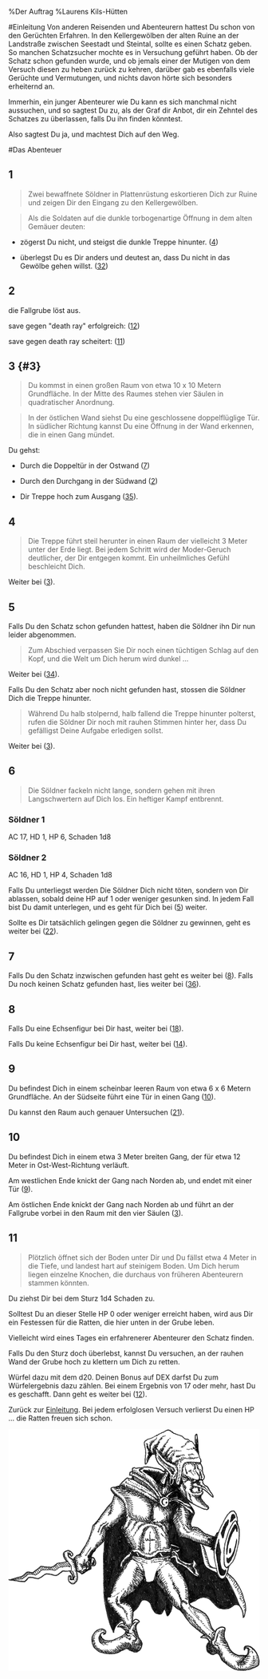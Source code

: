 %Der Auftrag
%Laurens Kils-Hütten

#Einleitung
Von anderen Reisenden und Abenteurern hattest Du schon von den
Gerüchten Erfahren. In den Kellergewölben der alten Ruine an der
Landstraße zwischen Seestadt und Steintal, sollte es einen Schatz
geben. So manchen Schatzsucher mochte es in Versuchung geführt
haben. Ob der Schatz schon gefunden wurde, und ob jemals einer der
Mutigen von dem Versuch diesen zu heben zurück zu kehren, darüber gab
es ebenfalls viele Gerüchte und Vermutungen, und nichts davon hörte
sich besonders erheiternd an.

Immerhin, ein junger Abenteurer wie Du kann es sich manchmal nicht
aussuchen, und so sagtest Du zu, als der Graf dir Anbot, dir ein
Zehntel des Schatzes zu überlassen, falls Du ihn finden könntest.

Also sagtest Du ja, und machtest Dich auf den Weg.

#Das Abenteuer

## 1 
>Zwei bewaffnete Söldner in Plattenrüstung eskortieren Dich zur Ruine und
>zeigen Dir den Eingang zu den Kellergewölben.

>Als die Soldaten auf die dunkle torbogenartige Öffnung in dem alten Gemäuer
>deuten:

- zögerst Du nicht, und steigst die dunkle Treppe hinunter. ([4](#4))

- überlegst Du es Dir anders und deutest an, dass Du nicht in das
  Gewölbe gehen willst. ([32](#32))

## 2
die Fallgrube löst aus.

save gegen "death ray" erfolgreich: ([12](#12))

save gegen death ray scheitert: ([11](#11))

## 3 {#3}
>Du kommst in einen großen Raum von etwa 10 x 10 Metern Grundfläche. In
>der Mitte des Raumes stehen vier Säulen in quadratischer Anordnung.

>In der östlichen Wand siehst Du eine geschlossene doppelflüglige
>Tür. In südlicher Richtung kannst Du eine Öffnung in der Wand
>erkennen, die in einen Gang mündet.

Du gehst:

- Durch die Doppeltür in der Ostwand ([7](#7))

- Durch den Durchgang in der Südwand ([2](#2))

- Dir Treppe hoch zum Ausgang ([35](#35)).

## 4
>Die Treppe führt steil herunter in einen Raum der vielleicht 3 Meter
>unter der Erde liegt. Bei jedem Schritt wird der Moder-Geruch
>deutlicher, der Dir entgegen kommt. Ein unheilmliches Gefühl
>beschleicht Dich.

Weiter bei ([3](#3)).

## 5
Falls Du den Schatz schon gefunden hattest, haben die Söldner ihn Dir
nun leider abgenommen.

>Zum Abschied verpassen Sie Dir noch einen tüchtigen Schlag auf den
>Kopf, und die Welt um Dich herum wird dunkel ...

Weiter bei ([34](#34)).

Falls Du den Schatz aber noch nicht gefunden hast, stossen die Söldner Dich
die Treppe hinunter.

>Während Du halb stolpernd, halb fallend die Treppe hinunter polterst,
>rufen die Söldner Dir noch mit rauhen Stimmen hinter her, dass Du
>gefälligst Deine Aufgabe erledigen sollst.

Weiter bei ([3](#3)).

## 6
>Die Söldner fackeln nicht lange, sondern gehen mit ihren Langschwertern
>auf Dich los. Ein heftiger Kampf entbrennt.

### Söldner 1
AC 17, HD 1, HP 6, Schaden 1d8

### Söldner 2
AC 16, HD 1, HP 4, Schaden 1d8

Falls Du unterliegst werden Die Söldner Dich nicht töten, sondern von
Dir ablassen, sobald deine HP auf 1 oder weniger gesunken sind. In jedem Fall
bist Du damit unterlegen, und es geht für Dich bei ([5](#5)) weiter.

Sollte es Dir tatsächlich gelingen gegen die Söldner zu gewinnen, geht
es weiter bei ([22](#22)).

## 7
Falls Du den Schatz inzwischen gefunden hast geht es weiter bei
([8](#8)). Falls Du noch keinen Schatz gefunden hast, lies weiter bei
([36](#36)).


## 8
Falls Du eine Echsenfigur bei Dir hast, weiter bei ([18](#18)).

Falls Du keine Echsenfigur bei Dir hast, weiter bei ([14](#14)).

## 9
Du befindest Dich in einem scheinbar leeren Raum von etwa 6 x 6 Metern
Grundfläche. An der Südseite führt eine Tür in einen Gang ([10](#10)).

Du kannst den Raum auch genauer Untersuchen ([21](#21)).

## 10
Du befindest Dich in einem etwa 3 Meter breiten Gang, der für etwa 12
Meter in Ost-West-Richtung verläuft.

Am westlichen Ende knickt der
Gang nach Norden ab, und endet mit einer Tür ([9](#9)).

Am östlichen Ende knickt der Gang nach Norden ab und führt an der
Fallgrube vorbei in den Raum mit den vier Säulen ([3](#3)).

## 11
>Plötzlich öffnet sich der Boden unter Dir und Du fällst etwa 4 Meter
>in die Tiefe, und landest hart auf steinigem Boden. Um Dich herum
>liegen einzelne Knochen, die durchaus von früheren Abenteurern
>stammen könnten.

Du ziehst Dir bei dem Sturz 1d4 Schaden zu.

Solltest Du an dieser Stelle HP 0 oder weniger erreicht haben, wird
aus Dir ein Festessen für die Ratten, die hier unten in der Grube leben.

Vielleicht wird eines Tages ein erfahrenerer Abenteurer den Schatz
finden.

Falls Du den Sturz doch überlebst, kannst Du versuchen, an der rauhen
Wand der Grube hoch zu klettern um Dich zu retten.

Würfel dazu mit dem d20. Deinen Bonus auf DEX darfst Du zum
Würfelergebnis dazu zählen. Bei einem Ergebnis von 17 oder mehr, hast
Du es geschafft. Dann geht es weiter bei ([12](#12)).

Zurück zur [Einleitung](#einleitung).
Bei jedem erfolglosen Versuch verlierst Du einen HP
... die Ratten freuen sich schon.


![Ein Goblin](Bilder/goblin.png)
